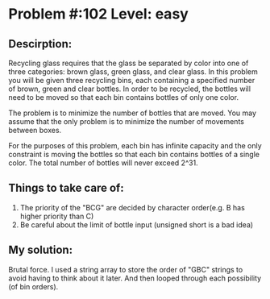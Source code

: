 # Problem #:102     Level: easy

## Descirption: 
Recycling glass requires that the glass be separated by color into one of three categories: brown glass, green glass, and clear glass. In this problem you will be given three recycling bins, each containing a specified number of brown, green and clear bottles. In order to be recycled, the bottles will need to be moved so that each bin contains bottles of only one color.

The problem is to minimize the number of bottles that are moved. You may assume that the only problem is to minimize the number of movements between boxes.

For the purposes of this problem, each bin has infinite capacity and the only constraint is moving the bottles so that each bin contains bottles of a single color. The total number of bottles will never exceed 2^31.

## Things to take care of:
1) The priority of the "BCG" are decided by character order(e.g. B  has higher priority than C)
2) Be careful about the limit of bottle input (unsigned short is a bad idea)

## My solution: 
Brutal force. I used a string array to store the order of "GBC" strings to avoid having to think about it later. And then looped through each possibility (of bin orders). 

